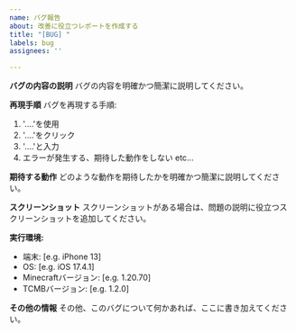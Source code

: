```yaml
---
name: バグ報告
about: 改善に役立つレポートを作成する
title: "[BUG] "
labels: bug
assignees: ''

---
```


**バグの内容の説明**
バグの内容を明確かつ簡潔に説明してください。

**再現手順**
バグを再現する手順:
1. '....'を使用
2. '....'をクリック
3. '....'と入力
4. エラーが発生する、期待した動作をしない etc...

**期待する動作**
どのような動作を期待したかを明確かつ簡潔に説明してください。

**スクリーンショット**
スクリーンショットがある場合は、問題の説明に役立つスクリーンショットを追加してください。

**実行環境:** 
 - 端末: [e.g. iPhone 13]
 - OS: [e.g. iOS 17.4.1]
 - Minecraftバージョン: [e.g. 1.20.70]
 - TCMBバージョン: [e.g. 1.2.0]

**その他の情報**
その他、このバグについて何かあれば、ここに書き加えてください。
